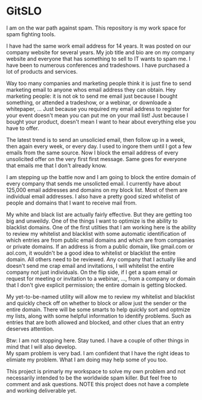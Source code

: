 # GitSLO
I am on the war path against spam.  This repository is my work space for spam fighting tools. 

I have had the same work email address for 14 years.  It was posted on our company website for several years. 
My job title and bio are on my company website and everyone that has something to sell to IT wants to spam me.
I have been to numerous conferences and tradeshows.  I have purchased a lot of products and services.   

Way too many companies and marketing people think it is just fine to send marketing email to anyone whos 
email address they can obtain.  Hey marketing people: it is not ok to send me email just because I bought 
something, or attended a tradeshow, or a webinar, or downloade a whitepaper, ...  Just because you required
my email address to register for your event doesn't mean you can put me on your mail list!  Just because I
bought your product, doesn't mean I want to hear about everything else you have to offer.

The latest trend is to send an unsolicied email, then follow up in a week, then again every week, or every day.
I used to ingore them until I got a few emails from the same source.  Now I block the email address of every 
unsolicited offer on the very first first message. Same goes for everyone that emails me that I don't already know. 

I am stepping up the battle now and I am going to block the entire domain of every company that sends me
unsolicted email.  I currently have about 125,000 email addresses and domains on my block list.  Most of them 
are individual email addresses.  I also have a pretty good sized whitelist of people and domains that I want
to receive mail from.  

My white and black list are actually fairly effective.  But they are getting too big and unweildy.  One of the
things I want to optimize is the ability to blacklist domains.  One of the first utilties that I am working
here is the ability to review my whitelist and blacklist with some automatic identification of which entries are 
from public email domains and which are from companies or private domains.  If an address is from a public domain,
like gmail.com or aol.com, it wouldn't be a good idea to whitelist or blacklist the entire domain.  All others need
to be reviewed.  Any company that I actually like and doesn't send me crap email and invitations, I will whitelist
the entire company not just individuals.  On the flip side, if I get a spam email or request for meeting or 
invitation to a webinar, ..., from a company or domain that I don't give explicit permission; the entire domain is getting
blocked.

My yet-to-be-named utility will allow me to review my whitelist and blacklist and quickly check off on whether to block
or allow just the sender or the entire domain.  There will be some smarts to help quickly sort and optmize my lists,
along with some helpful information to identify problems.  Such as entries that are both allowed and blocked, and other
clues that an entry deserves attention.

Btw: I am not stopping here.  Stay tuned.  I have a couple of other things in mind that I will also develop.  
My spam problem is very bad.  I am confident that I have the right ideas to elimiate my problem.  What I am 
doing may help some of you too.

This project is primarly my workspace to solve my own problem and not necessarily intended to be the worldwide
spam killer.  But feel free to comment and ask questions.  NOTE this project does not have a complete and
working deliverable yet.



